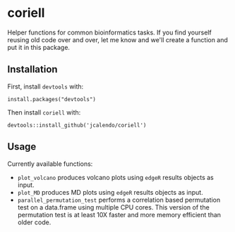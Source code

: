 # coriell

Helper functions for common bioinformatics tasks. If you find yourself reusing old code over and over, let me know and we'll 
create a function and put it in this package. 

## Installation

First, install `devtools` with:

`install.packages("devtools")`

Then install `coriell` with:

`devtools::install_github('jcalendo/coriell')`

## Usage

Currently available functions:

- `plot_volcano` produces volcano plots using `edgeR` results objects as input. 
- `plot_MD` produces MD plots using `edgeR` results objects as input. 
- `parallel_permutation_test` performs a correlation based permutation test on a data.frame using multiple CPU cores. This version of the permutation test is at least 10X faster and more memory efficient than older code.
